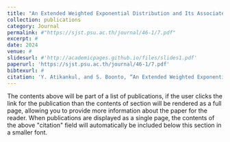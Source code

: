 ```yaml
---
title: "An Extended Weighted Exponential Distribution and Its Associated Regression Model,"
collection: publications
category: Journal 
permalink: #"https://sjst.psu.ac.th/journal/46-1/7.pdf"
excerpt: #
date: 2024
venue: #
slidesurl: #'http://academicpages.github.io/files/slides1.pdf'
paperurl: 'https://sjst.psu.ac.th/journal/46-1/7.pdf'
bibtexurl: #
citation: 'Y. Atikankul, and S. Boonto, “An Extended Weighted Exponential Distribution and its Associated Regression Model,” <i>Songklanakarin Journal of Science and Technology</i>, Vol. 46, No. 1, pp. 45-52, 2024'
---
```

The contents above will be part of a list of publications, if the user clicks the link for the publication than the contents of section will be rendered as a full page, allowing you to provide more information about the paper for the reader. When publications are displayed as a single page, the contents of the above "citation" field will automatically be included below this section in a smaller font.
